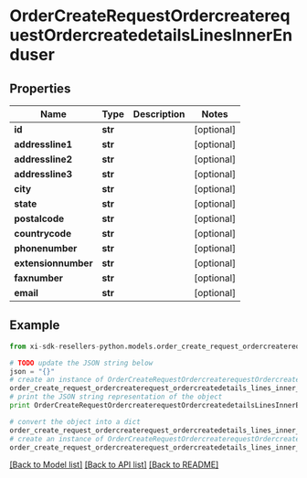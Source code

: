 # OrderCreateRequestOrdercreaterequestOrdercreatedetailsLinesInnerEnduser


## Properties

Name | Type | Description | Notes
------------ | ------------- | ------------- | -------------
**id** | **str** |  | [optional] 
**addressline1** | **str** |  | [optional] 
**addressline2** | **str** |  | [optional] 
**addressline3** | **str** |  | [optional] 
**city** | **str** |  | [optional] 
**state** | **str** |  | [optional] 
**postalcode** | **str** |  | [optional] 
**countrycode** | **str** |  | [optional] 
**phonenumber** | **str** |  | [optional] 
**extensionnumber** | **str** |  | [optional] 
**faxnumber** | **str** |  | [optional] 
**email** | **str** |  | [optional] 

## Example

```python
from xi-sdk-resellers-python.models.order_create_request_ordercreaterequest_ordercreatedetails_lines_inner_enduser import OrderCreateRequestOrdercreaterequestOrdercreatedetailsLinesInnerEnduser

# TODO update the JSON string below
json = "{}"
# create an instance of OrderCreateRequestOrdercreaterequestOrdercreatedetailsLinesInnerEnduser from a JSON string
order_create_request_ordercreaterequest_ordercreatedetails_lines_inner_enduser_instance = OrderCreateRequestOrdercreaterequestOrdercreatedetailsLinesInnerEnduser.from_json(json)
# print the JSON string representation of the object
print OrderCreateRequestOrdercreaterequestOrdercreatedetailsLinesInnerEnduser.to_json()

# convert the object into a dict
order_create_request_ordercreaterequest_ordercreatedetails_lines_inner_enduser_dict = order_create_request_ordercreaterequest_ordercreatedetails_lines_inner_enduser_instance.to_dict()
# create an instance of OrderCreateRequestOrdercreaterequestOrdercreatedetailsLinesInnerEnduser from a dict
order_create_request_ordercreaterequest_ordercreatedetails_lines_inner_enduser_form_dict = order_create_request_ordercreaterequest_ordercreatedetails_lines_inner_enduser.from_dict(order_create_request_ordercreaterequest_ordercreatedetails_lines_inner_enduser_dict)
```
[[Back to Model list]](../README.md#documentation-for-models) [[Back to API list]](../README.md#documentation-for-api-endpoints) [[Back to README]](../README.md)


